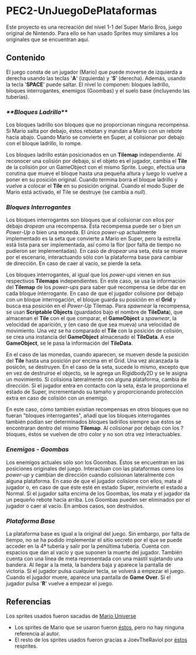 # PEC2-UnJuegoDePlataformas
Este proyecto es una recreación del nivel 1-1 del Super Mario Bros, juego original de Nintendo. 
Para ello se han usado Sprites muy similares a los originales que se encuentran aquí.

## **Contenido**

El juego consta de un jugador (Mario) que puede moverse de izquierda a derecha usando las teclas '**A**' (izquierda) y
'**S**' (derecha). Además, usando la tecla '**SPACE**' puede saltar. El nivel lo componen: bloques ladrillo, bloques interrogantes,
enemigos (Goombas) y el suelo base (incluyendo las tuberías).

### _**Bloques Ladrillo_**

Los bloques ladrillo son bloques que no proporcionan ninguna recompensa. Si Mario salta por debajo, éstos rebotan
y mandan a Mario con un rebote hacia abajo. Cuando Mario se convierte en Super, al colisionar por debajo con el bloque
ladrillo, lo rompe.

Los bloques ladrillo están posicionados en un **Tilemap** independiente. Al reconocer una colisión por debajo, si el objeto
es el jugador, cambia el **Tile** de la colisión por un GameObject con el mismo Sprite. Luego, efectúa una corutina que
mueve el bloque hasta una pequeña altura y luego lo vuelve a poner en su posición original. Cuando termina borra el
bloque ladrillo y vuelve a colocar el **Tile** en su posición original. Cuando el modo Super de Mario está activado,
el Tile se destruye (se cambia a _null_).

### **_Bloques Interrogantes_**

Los bloques interrogantes son bloques que al colisionar con ellos por debajo *dropean* una recompensa. Ésta
recompensa puede ser o bien un *Power-Up* o bien una moneda. El único *power-up* actualmente implementado es
la seta que convierte a Mario en Super, pero la estrella está lista para ser implementada, así como la flor (por
falta de tiempo no pudieron ser implementadas). En caso de *dropear* una seta, ésta se mueve por el escenario,
interactuando sólo con la plataforma base para cambiar de dirección. En caso de caer al vacío, se pierde la seta.

Los bloques interrogantes, al igual que los *power-ups* vienen en sus respectivos **Tilemaps** independientes. En este
caso, se usa la información del **Tilemap** de los *power-ups* para saber qué recompensa se debe dar en cada bloque
interrogante. En caso de que el jugador colisione por debajo con un bloque interrogación, el bloque guarda su
posición en el **Grid** y busca esa posición en el *Power-Up* Tilemap. Para *spawnear* la recompensa, se usan **Scriptable
Objects** (guardados bajo el nombre de **TileData**), que almacenan el **Tile** con el que comparar, el **GameObject** a *spawnear*, la velocidad de aparición, y (en caso
de que sea mueva) una velocidad de movimiento. Una vez se ha comparado el **Tile** con la posición de colisión, se
crea una instancia del **GameObject** almacenado el **TileData**. A ese **GameObject**, se le pasa la información del **TileData**.

En el caso de las monedas, cuando aparecen, se mueven desde la posición del **Tile** hasta una posición por encima en el
Grid. Una vez alcanzada la posicón, se destruyen. En el caso de la seta, sucede lo mismo, excepto que en vez de
destruirse el objecto, se le agrega un Rigidbody2D y se le asigna un movimiento. Si colisiona lateralmente con alguna
plataforma, cambia de dirección. Si el jugador entra en contacto con la seta, ésta le proporciona el estado de Super,
incrementando su tamaño y proporcionando protección extra en caso de colisión con un enemigo.

En este caso, cómo también existían recompensas en otros bloques que no fueran "bloques interrogantes", añadí que los
bloques interrogantes también podían ser determinados bloques ladrillos siempre que éstos se encontraran dentro del
mismo **Tilemap**. Al colisionar por debajo con los ?bloques, éstos se vuelven de otro color y no son otra vez 
interactuables.

### **_Enemigos - Goombas_**

Los enemigos actuales sólo son los Goombas. Éstos se encuentran en las posiciones originales del juego.
Interactúan con las plataformas como los _power-up_ y cambian de dirección cuando colisionan lateralmente con alguna
plataforma. En caso de que el jugador colisione con ellos, mata al jugador o, en caso de que éste esté en estado 
Super, reinvierte el estado a Normal. Si el jugador salta encima de los Goombas, los mata y el jugador da un pequeño
rebote hacia arriba. Los Goombas pueden ser eliminados por el jugador o caer al vacío. En ambos casos, son destruidos.

### **_Plataforma Base_**

La plataforma base es igual a la original del juego. Sin embargo, por falta de tiempo, no se ha podido implementar
el sitio secreto por el que se puede acceder en la 4ª tubería y salir por la penúltima tubería. Cuenta con espacios
que dan al vacío y que suponen la muerte del jugador. También cuenta con una línea de meta representada con una
mástil sujetando una bandera. Al llegar a la meta, la bandera baja y aparece la pantalla de victoria. Si el jugador pulsa
cualquier tecla, se volverá a empezar el juego. Cuando el jugador muere, aparece una pantalla de **Game Over**. Si el
jugador pulsa '**R**' vuelve a empezar el juego.

## **Referencias**

Los sprites usados fueron sacadas de [Mario Universe](http://www.mariouniverse.com/sprites-nes-smb/)
- Los sprites de Mario que se usaron fueron [éstos](http://www.mariouniverse.com/wp-content/img/sprites/nes/smb/mario.png), pero no hay ninguna referencia al autor.
- El resto de los sprites usados fueron gracias a JoevTheRaviol por [éstos](http://www.mariouniverse.com/wp-content/img/sprites/nes/smb/misc-custom.png) resprites.